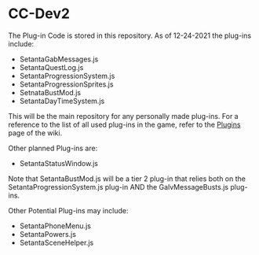 # CC-Dev2

The Plug-in Code is stored in this repository. 
As of 12-24-2021 the plug-ins include:
* SetantaGabMessages.js
* SetantaQuestLog.js
* SetantaProgressionSystem.js
* SetantaProgressionSprites.js
* SetnataBustMod.js
* SetantaDayTimeSystem.js

This will be the main repository for any personally made plug-ins. For a reference to the list of all used plug-ins in the game, refer to the [Plugins](https://github.com/Setanta357/CC-Dev2/wiki/Plug-ins) page of the wiki.

Other planned Plug-ins are:

* SetantaStatusWindow.js


Note that SetantaBustMod.js will be a tier 2 plug-in that relies both on the SetantaProgressionSystem.js plug-in AND the GalvMessageBusts.js plug-ins.

Other Potential Plug-ins may include:
* SetantaPhoneMenu.js
* SetantaPowers.js
* SetantaSceneHelper.js

